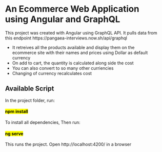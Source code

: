 <h1>An Ecommerce Web Application using Angular and GraphQL</h1>

<p>This project was created with Angular using GraphQL API. 
It pulls data from this endpoint https://pangaea-interviews.now.sh/api/graphql</p>

<ul>
  <li>It retreives all the products available and display them on the ecommerce site with their names and prices using Dollar as default currency</li>
  <li>On add to cart, the quantity is calculated along side the cost</li>
  <li>You can also convert to so many other curriencies</li>
  <li>Changing of currency recalculates cost </li>
</ul>

<h2>Available Script </h2>

<p>In the project folder, run:</p>

  <h4><mark>npm install</mark></h4>

<p>To install all dependencies, Then run:<p/>

  <h4><mark>ng serve</mark></h4>

<p>This runs the project. Open http://localhost:4200/ in a browser</p> 





